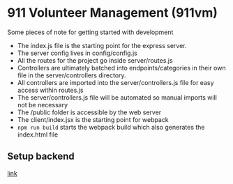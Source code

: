 # 911 Volunteer Management (911vm)

Some pieces of note for getting started with development
* The index.js file is the starting point for the express server. 
* The server config lives in config/config.js
* All the routes for the project go inside server/routes.js
* Controllers are ultimately batched into endpoints/categories in their own file in the server/controllers directory.
* All controllers are imported into the server/controllers.js file for easy access within routes.js
* The server/controllers.js file will be automated so manual imports will not be necessary
* The /public folder is accessible by the web server
* The client/index.jsx is the starting point for webpack
* `npm run build` starts the webpack build which also generates the index.html file

## Setup backend
[link](/docs/server.md)